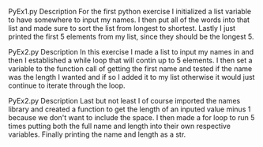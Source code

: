 PyEx1.py Description
  For the first python exercise I initialized a list variable to have 
  somewhere to input my names. I then put all of the words into that 
  list and made sure to sort the list from longest to shortest. Lastly 
  I just printed the first 5 elements from my list, since they should 
  be the longest 5.


PyEx2.py Description
  In this exercise I made a list to input my names in and then I 
  established a while loop that will contin up to 5 elements.
  I then set a variable to the function call of getting the first 
  name and tested if the name was the length I wanted and if so I 
  added it to my list otherwise it would just continue to iterate
  through the loop.

PyEx2.py Description
  Last but not least I of course imported the names library and 
  created a function to get the length of an inputed value minus 1
  because we don't want to include the space. I then made a for loop
  to run 5 times putting both the full name and length into their own
  respective variables. Finally printing the name and length as a str.
